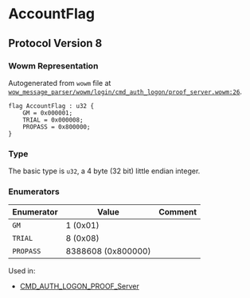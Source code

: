 # AccountFlag

## Protocol Version 8

### Wowm Representation

Autogenerated from `wowm` file at [`wow_message_parser/wowm/login/cmd_auth_logon/proof_server.wowm:26`](https://github.com/gtker/wow_messages/tree/main/wow_message_parser/wowm/login/cmd_auth_logon/proof_server.wowm#L26).

```rust,ignore
flag AccountFlag : u32 {
    GM = 0x000001;
    TRIAL = 0x000008;
    PROPASS = 0x800000;
}
```
### Type
The basic type is `u32`, a 4 byte (32 bit) little endian integer.
### Enumerators
| Enumerator | Value  | Comment |
| --------- | -------- | ------- |
| `GM` | 1 (0x01) |  |
| `TRIAL` | 8 (0x08) |  |
| `PROPASS` | 8388608 (0x800000) |  |

Used in:
* [CMD_AUTH_LOGON_PROOF_Server](cmd_auth_logon_proof_server.md)
